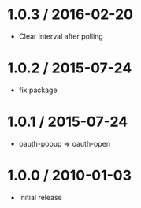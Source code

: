 
1.0.3 / 2016-02-20
==================

  * Clear interval after polling

1.0.2 / 2015-07-24
==================

  * fix package

1.0.1 / 2015-07-24
==================

  * oauth-popup => oauth-open

1.0.0 / 2010-01-03
==================

  * Initial release
